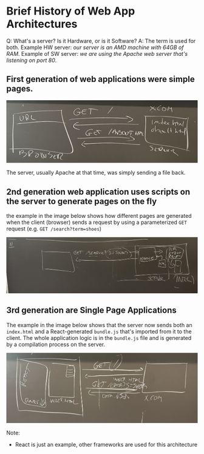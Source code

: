 # Brief History of Web App Architectures

Q: What's a server? Is it Hardware, or is it Software? 
A: The term is used for both. Example HW server: *our server is an AMD machine with 64GB of RAM*. Example of SW server: *we are using the Apache web server that's listening on port 80*. 



## First generation of web applications were simple pages.

![](images/1st-gen-web-apps.png)

The server, usually Apache at that time, was simply sending a file back. 


## 2nd generation web application uses scripts on the server to generate pages on the fly

the example in the image below shows how different pages are generated when the client (browser) sends a request by using a parameterized `GET` request (e.g. `GET /search?term=shoes`)

![](images/2nd-gen-web-app.png)


## 3rd generation are Single Page Applications

The example in the image below shows that the server now sends both an `index.html` and a React-generated `bundle.js` that's imported from it to the client. The whole application logic is in the `bundle.js` file and is generated by a compilation process on the server. 

![](images/3rd-gen-web-arch.png)

Note:
- React is just an example, other frameworks are used for this architecture
